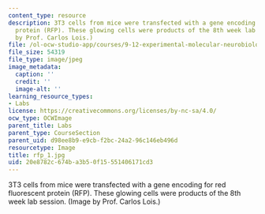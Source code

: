 ```yaml
---
content_type: resource
description: 3T3 cells from mice were transfected with a gene encoding for red fluorescent
  protein (RFP). These glowing cells were products of the 8th week lab session. (Image
  by Prof. Carlos Lois.)
file: /ol-ocw-studio-app/courses/9-12-experimental-molecular-neurobiology-fall-2006/20e8782c674ba3b50f15551406171cd3_rfp_1.jpg
file_size: 54319
file_type: image/jpeg
image_metadata:
  caption: ''
  credit: ''
  image-alt: ''
learning_resource_types:
- Labs
license: https://creativecommons.org/licenses/by-nc-sa/4.0/
ocw_type: OCWImage
parent_title: Labs
parent_type: CourseSection
parent_uid: d98ee8b9-e9cb-f2bc-24a2-96c146eb496d
resourcetype: Image
title: rfp_1.jpg
uid: 20e8782c-674b-a3b5-0f15-551406171cd3
---
```

3T3 cells from mice were transfected with a gene encoding for red fluorescent protein (RFP). These glowing cells were products of the 8th week lab session. (Image by Prof. Carlos Lois.)